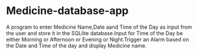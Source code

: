 # Medicine-database-app
A program to enter Medicine Name,Date aand Time of the Day as input from the user and store it in the SQLlite database.Input for Time of the Day be either Morning or Afternoon or Evening or Night.Trigger an Alarm based on the Date and Time of the day and display Medicine name.
